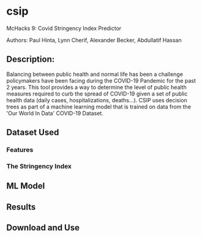 # csip
McHacks 9: Covid Stringency Index Predictor

Authors: Paul Hinta, Lynn Cherif, Alexander Becker, Abdullatif Hassan

## Description: 
Balancing between public health and normal life has been a challenge policymakers have been facing during the COVID-19 Pandemic for the past 2 years. This tool provides a way to determine the level of public health measures required to curb the spread of COVID-19 given a set of public health data (daily cases, hospitalizations, deaths...). CSIP uses decision trees as part of a machine learning model that is trained on data from the 'Our World In Data' COVID-19 Dataset. 

## Dataset Used
### Features

### The Stringency Index

## ML Model

## Results

## Download and Use
